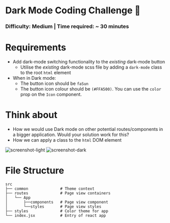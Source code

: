 # Dark Mode Coding Challenge 🌙

### Difficulty: Medium | Time required: ~ 30 minutes

# Requirements
- Add dark-mode switching functionality to the *existing* dark-mode button
  - Utilise the *existing* dark-mode scss file by adding a `dark-mode` class to the root `html` element
- When in Dark mode:
  - The button icon should be `faSun`
  - The button icon colour should be `(#FFA500)`. You can use the `color` prop on the `Icon` component.

# Think about
- How we would use Dark mode on other potential routes/components in a bigger application. Would your solution work for this?
- How we can apply a class to the `html` DOM element

![screenshot-light](https://puu.sh/Fq13d/04a9e5ad48.png)
![screenshot-dark](https://puu.sh/Fq132/caa2fa0c6d.png)

# File Structure

    src
    ├── common              # Theme context
    ├── routes              # Page view containers
    │   └── App
    │       ├──components   # Page view component
    │       └──styles       # Page view styles
    ├── styles              # Color theme for app
    └── index.jsx           # Entry of react app
